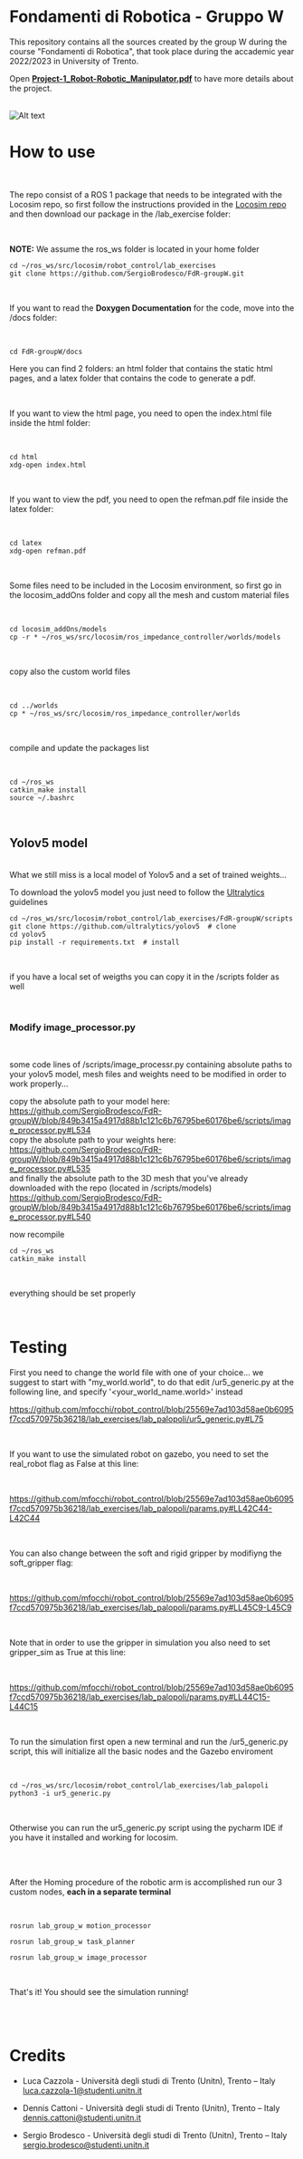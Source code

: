 # Fondamenti di Robotica - Gruppo W

This repository contains all the sources created by the group W during the course "Fondamenti di Robotica", that took place during the accademic year 2022/2023 in University of Trento.

Open [**Project-1_Robot-Robotic_Manipulator.pdf**](https://github.com/SergioBrodesco/FdR-groupW/blob/master/Project-1_Robot-Robotic_Manipulator.pdf) to have more details about the project.
<br><br>

![Alt text](https://github.com/SergioBrodesco/FdR-groupW/blob/master/media/Arm_alone.jpg)

# How to use
<br>

The repo consist of a ROS 1 package that needs to be integrated with the Locosim repo, so first follow the instructions provided in the
[Locosim repo](https://github.com/mfocchi/locosim) and then download our package in the /lab_exercise folder:

<br>

**NOTE:** We assume the ros_ws folder is located in your home folder

```
cd ~/ros_ws/src/locosim/robot_control/lab_exercises
git clone https://github.com/SergioBrodesco/FdR-groupW.git
```

<br>

If you want to read the **Doxygen Documentation** for the code, move into the /docs folder:

<br>

```
cd FdR-groupW/docs
```

Here you can find 2 folders:
an html folder that contains the static html pages, and a latex folder that contains the code to generate a pdf.

<br>

If you want to view the html page, you need to open the index.html file inside the html folder:

<br>

```
cd html
xdg-open index.html
```

<br>

If you want to view the pdf, you need to open the refman.pdf file inside the latex folder:

<br>

```
cd latex
xdg-open refman.pdf
```

<br>

Some files need to be included in the Locosim environment, so first go in the locosim_addOns folder and copy all the mesh and custom material files

<br>

```
cd locosim_addOns/models
cp -r * ~/ros_ws/src/locosim/ros_impedance_controller/worlds/models
```
<br>

copy also the custom world files

<br>

```
cd ../worlds
cp * ~/ros_ws/src/locosim/ros_impedance_controller/worlds
```

<br>

compile and update the packages list

<br>

```
cd ~/ros_ws
catkin_make install
source ~/.bashrc
```

<br>

## Yolov5 model
<br>
What we still miss is a local model of Yolov5 and a set of trained weights...

To download the yolov5 model you just need to follow the [Ultralytics](https://github.com/ultralytics/yolov5) guidelines

```
cd ~/ros_ws/src/locosim/robot_control/lab_exercises/FdR-groupW/scripts
git clone https://github.com/ultralytics/yolov5  # clone
cd yolov5
pip install -r requirements.txt  # install
```

<br>

if you have a local set of weigths you can copy it in the /scripts folder as well

<br>

### Modify image_processor.py

<br>

some code lines of /scripts/image_processr.py containing absolute paths to your yolov5 model, mesh files and weights need to be modified in order to work properly...

copy the absolute path to your model here:
https://github.com/SergioBrodesco/FdR-groupW/blob/849b3415a4917d88b1c121c6b76795be60176be6/scripts/image_processor.py#L534
<br>
copy the absolute path to your weights here:
https://github.com/SergioBrodesco/FdR-groupW/blob/849b3415a4917d88b1c121c6b76795be60176be6/scripts/image_processor.py#L535
<br>
and finally the absolute path to the 3D mesh that you've already downloaded with the repo (located in /scripts/models)
https://github.com/SergioBrodesco/FdR-groupW/blob/849b3415a4917d88b1c121c6b76795be60176be6/scripts/image_processor.py#L540
<br>

now recompile
```
cd ~/ros_ws
catkin_make install
```

<br>

everything should be set properly

<br>

# Testing

First you need to change the world file with one of your choice... we suggest to start with "my_world.world", to do that edit /ur5_generic.py at the following line, and specify '<your_world_name.world>' instead
<br>

https://github.com/mfocchi/robot_control/blob/25569e7ad103d58ae0b6095f7ccd570975b36218/lab_exercises/lab_palopoli/ur5_generic.py#L75

<br>

If you want to use the simulated robot on gazebo, you need to set the real_robot flag as False at this line:

<br>

https://github.com/mfocchi/robot_control/blob/25569e7ad103d58ae0b6095f7ccd570975b36218/lab_exercises/lab_palopoli/params.py#LL42C44-L42C44

<br>

You can also change between the soft and rigid gripper by modifiyng the soft_gripper flag:

<br>

https://github.com/mfocchi/robot_control/blob/25569e7ad103d58ae0b6095f7ccd570975b36218/lab_exercises/lab_palopoli/params.py#LL45C9-L45C9

<br>

Note that in order to use the gripper in simulation you also need to set gripper_sim as True at this line:

<br>

https://github.com/mfocchi/robot_control/blob/25569e7ad103d58ae0b6095f7ccd570975b36218/lab_exercises/lab_palopoli/params.py#LL44C15-L44C15

<br>

To run the simulation first open a new terminal and run the /ur5_generic.py script, this will initialize all the basic nodes and the Gazebo enviroment

<br>

```
cd ~/ros_ws/src/locosim/robot_control/lab_exercises/lab_palopoli
python3 -i ur5_generic.py
```

<br>

Otherwise you can run the ur5_generic.py script using the pycharm IDE if you have it installed and working for locosim.

<br><br>

After the Homing procedure of the robotic arm is accomplished run our 3 custom nodes, **each in a separate terminal**

<br>

```
rosrun lab_group_w motion_processor
```
```
rosrun lab_group_w task_planner
```
```
rosrun lab_group_w image_processor
```

<br>

That's it! You should see the simulation running!

<br>
<br>

# Credits

* Luca Cazzola - Università degli studi di Trento (Unitn), Trento – Italy
  <br> luca.cazzola-1@studenti.unitn.it

* Dennis Cattoni - Università degli studi di Trento (Unitn), Trento – Italy
  <br> dennis.cattoni@studenti.unitn.it

* Sergio Brodesco - Università degli studi di Trento (Unitn), Trento – Italy
  <br> sergio.brodesco@studenti.unitn.it


